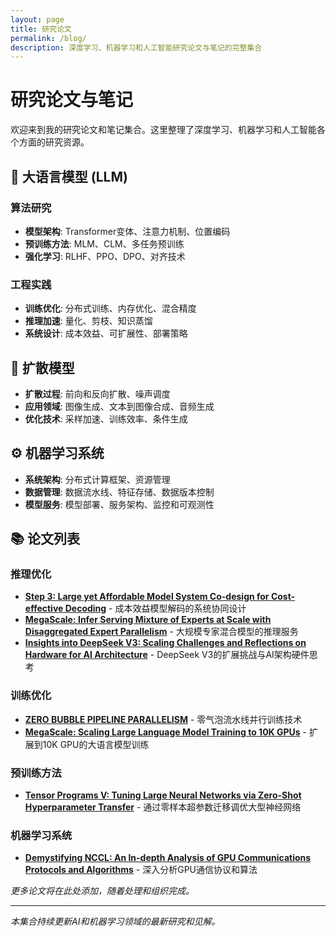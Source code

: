 ```yaml
---
layout: page
title: 研究论文
permalink: /blog/
description: 深度学习、机器学习和人工智能研究论文与笔记的完整集合
---
```


# 研究论文与笔记

欢迎来到我的研究论文和笔记集合。这里整理了深度学习、机器学习和人工智能各个方面的研究资源。

## 🤖 大语言模型 (LLM)

### 算法研究
- **模型架构**: Transformer变体、注意力机制、位置编码
- **预训练方法**: MLM、CLM、多任务预训练
- **强化学习**: RLHF、PPO、DPO、对齐技术

### 工程实践
- **训练优化**: 分布式训练、内存优化、混合精度
- **推理加速**: 量化、剪枝、知识蒸馏
- **系统设计**: 成本效益、可扩展性、部署策略

## 🎨 扩散模型

- **扩散过程**: 前向和反向扩散、噪声调度
- **应用领域**: 图像生成、文本到图像合成、音频生成
- **优化技术**: 采样加速、训练效率、条件生成

## ⚙️ 机器学习系统

- **系统架构**: 分布式计算框架、资源管理
- **数据管理**: 数据流水线、特征存储、数据版本控制
- **模型服务**: 模型部署、服务架构、监控和可观测性

## 📚 论文列表

### 推理优化
- **[Step 3: Large yet Affordable Model System Co-design for Cost-effective Decoding](/llm/engineering/inference/2025-07-Step-3-is-Large-yet-Affordable-Model-system-Co-design-for-Cost-effective-Decoding.html)** - 成本效益模型解码的系统协同设计
- **[MegaScale: Infer Serving Mixture of Experts at Scale with Disaggregated Expert Parallelism](/llm/engineering/inference/2025-07-MegaScale-Infer-Serving-Mixture-of-Experts-at-Scale-with-Disaggregated-Expert-Parallelism.html)** - 大规模专家混合模型的推理服务
- **[Insights into DeepSeek V3: Scaling Challenges and Reflections on Hardware for AI Architecture](/llm/engineering/inference/2025-05-Insights-into-DeepSeek-V3-Scaling-Challenges-and-Reflections-on-Hardware-for-AI-Architecture.html)** - DeepSeek V3的扩展挑战与AI架构硬件思考

### 训练优化
- **[ZERO BUBBLE PIPELINE PARALLELISM](/llm/engineering/train/2023-11-ZERO-BUBBLE-PIPELINE-PARALLELISM.html)** - 零气泡流水线并行训练技术
- **[MegaScale: Scaling Large Language Model Training to 10K GPUs](/llm/engineering/train/2024-02-MegaScale-Scaling-Large-Language-Model-Training-to.html)** - 扩展到10K GPU的大语言模型训练

### 预训练方法
- **[Tensor Programs V: Tuning Large Neural Networks via Zero-Shot Hyperparameter Transfer](/llm/algorithm/pretrain/Tensor-Programs-V-Tuning-Large-Neural-Networks-via-Zero-Shot-Hyperparameter-Transfer.html)** - 通过零样本超参数迁移调优大型神经网络

### 机器学习系统
- **[Demystifying NCCL: An In-depth Analysis of GPU Communications Protocols and Algorithms](/mlsys/2025-07-Demystifying-NCCL-An-In-depth-Analysis-of-GPU-Communications-Protocols-and-Algorithms.html)** - 深入分析GPU通信协议和算法

*更多论文将在此处添加，随着处理和组织完成。*

---

*本集合持续更新AI和机器学习领域的最新研究和见解。* 